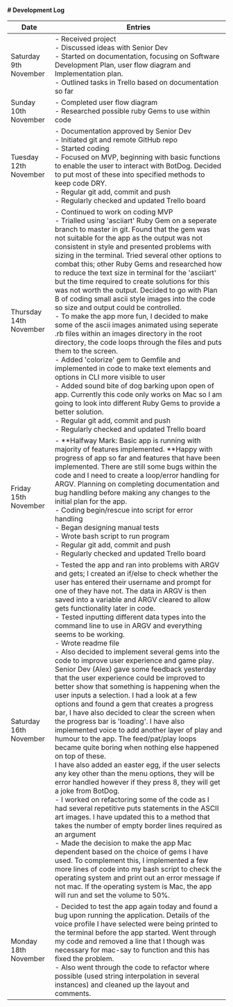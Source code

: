 **# Development Log**



| Date                   | Entries                                                      |
| ---------------------- | ------------------------------------------------------------ |
| Saturday 9th November  | - Received project<br />- Discussed ideas with Senior Dev<br />- Started on documentation, focusing on Software Development Plan, user flow diagram and Implementation plan. <br />- Outlined tasks in Trello based on documentation so far |
| Sunday 10th November   | - Completed user flow diagram<br />- Researched possible ruby Gems to use within code |
| Tuesday 12th November  | - Documentation approved by Senior Dev <br />- Initiated git and remote GitHub repo<br />- Started coding<br />- Focused on MVP, beginning with basic functions to enable the user to interact with BotDog. Decided to put most of these into specified methods to keep code DRY.<br />- Regular git add, commit and push<br />- Regularly checked and updated Trello board |
| Thursday 14th November | - Continued to work on coding MVP<br />- Trialled using 'asciiart' Ruby Gem on a seperate branch to master in git. Found that the gem was not suitable for the app as the output was not consistent in style and presented problems with sizing in the terminal. Tried several other options to combat this; other Ruby Gems and researched how to reduce the text size in terminal for the 'asciiart' but the time required to create solutions for this was not worth the output. Decided to go with Plan B of coding small ascii style images into the code so size and output could be controlled.<br />- To make the app more fun, I decided to make some of the ascii images animated using seperate .rb files within an images directory in the root directory, the code loops through the files and puts them to the screen.<br />- Added 'colorize' gem to Gemfile and implemented in code to make text elements and options in CLI more visible to user<br />- Added sound bite of dog barking upon open of app. Currently this code only works on Mac so I am going to look into different Ruby Gems to provide a better solution.<br />- Regular git add, commit and push<br />- Regularly checked and updated Trello board |
| Friday 15th November   | - **Halfway Mark: Basic app is running with majority of features implemented. **Happy with progress of app so far and features that have been implemented. There are still some bugs within the code and I need to create a loop/error handling for ARGV.  Planning on completing documentation and bug handling before making any changes to the initial plan for the app.<br/>- Coding begin/rescue into script for error handling<br />- Began designing manual tests <br />- Wrote bash script to run program<br />- Regular git add, commit and push<br />- Regularly checked and updated Trello board |
| Saturday 16th November | - Tested the app and ran into problems with ARGV and gets; I created an if/else to check whether the user has entered their username and prompt for one of they have not. The data in ARGV is then saved into a variable and ARGV cleared to allow gets functionality later in code.<br />- Tested inputting different data types into the command line to use in ARGV and everything seems to be working.<br />- Wrote readme file<br />- Also decided to implement several gems into the code to improve user experience and game play. Senior Dev (Alex) gave some feedback yesterday that the user experience could be improved to better show that something is happening when the user inputs a selection. I had a look at a few options and found a gem that creates a progress bar, I have also decided to clear the screen when the progress bar is 'loading'. I have also implemented voice to add another layer of play and humour to the app. The feed/pat/play loops became quite boring when nothing else happened on top of these. <br />I have also added an easter egg, if the user selects any key other than the menu options, they will be error handled however if they press 8, they will get a joke from BotDog.<br />- I worked on refactoring some of the code as I had several repetitive puts statements in the ASCII art images. I have updated this to a method that takes the number of empty border lines required as an argument<br />- Made the decision to make the app Mac dependent based on the choice of gems I have used. To complement this, I implemented a few more lines of code into my bash script to check the operating system and print out an error message if not mac. If the operating system is Mac, the app will run and set the volume to 50%. |
| Monday 18th November | - Decided to test the app again today and found a bug upon running the application. Details of the voice profile I have selected were being printed to the terminal before the app started. Went through my code and removed a line that I though was necessary for mac-say to function and this has fixed the problem.<br />- Also went through the code to refactor where possible (used string interpolation in several instances) and cleaned up the layout and comments.
